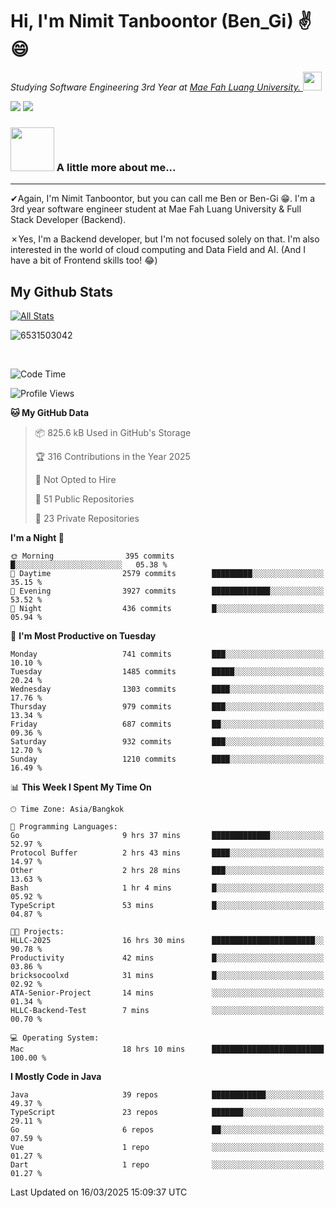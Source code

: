 # Hi, I'm Nimit Tanboontor (Ben_Gi) ✌😄
<p><em>Studying Software Engineering 3rd Year at <a href="https://en.mfu.ac.th/home.html"> Mae Fah Luang University.
</a><img src="https://media.giphy.com/media/WUlplcMpOCEmTGBtBW/giphy.gif" width="30"> </em></p>


[![](https://img.shields.io/badge/linkedin-%230077B5.svg?style=for-the-badge&logo=linkedin)]([https://www.linkedin.com/in/thanaphoom-babparn/](https://www.linkedin.com/in/nimit-tanbooutor-798139246/))
[![](https://img.shields.io/badge/Medium-12100E?style=for-the-badge&logo=medium&logoColor=white)](https://medium.com/@nimittanbooutor)

### <img src="https://media.giphy.com/media/VgCDAzcKvsR6OM0uWg/giphy.gif" width="70"> A little more about me...  

<hr> <!-- Horizontal line -->

&#10004;Again, I'm Nimit Tanboontor, but you can call me Ben or Ben-Gi 😁. I'm a 3rd year software engineer student at Mae Fah Luang University & Full Stack Developer (Backend).

&#10007;Yes, I'm a Backend developer, but I'm not focused solely on that. I'm also interested in the world of cloud computing and Data Field and AI. (And I have a bit of Frontend skills too! 😂)


## My Github Stats

[![All Stats](https://github-readme-stats.vercel.app/api?username=6531503042&show_icons=true&theme=algolia)](https://github.com/6531503042)

<p><img align="center" src="https://github-readme-streak-stats.herokuapp.com/?user=6531503042&" alt="6531503042" /></p>

<br />


<!--START_SECTION:waka-->
![Code Time](http://img.shields.io/badge/Code%20Time-373%20hrs%2048%20mins-blue)

![Profile Views](http://img.shields.io/badge/Profile%20Views-11-blue)

**🐱 My GitHub Data** 

> 📦 825.6 kB Used in GitHub's Storage 
 > 
> 🏆 316 Contributions in the Year 2025
 > 
> 🚫 Not Opted to Hire
 > 
> 📜 51 Public Repositories 
 > 
> 🔑 23 Private Repositories 
 > 
**I'm a Night 🦉** 

```text
🌞 Morning                395 commits         █░░░░░░░░░░░░░░░░░░░░░░░░   05.38 % 
🌆 Daytime                2579 commits        █████████░░░░░░░░░░░░░░░░   35.15 % 
🌃 Evening                3927 commits        █████████████░░░░░░░░░░░░   53.52 % 
🌙 Night                  436 commits         █░░░░░░░░░░░░░░░░░░░░░░░░   05.94 % 
```
📅 **I'm Most Productive on Tuesday** 

```text
Monday                   741 commits         ███░░░░░░░░░░░░░░░░░░░░░░   10.10 % 
Tuesday                  1485 commits        █████░░░░░░░░░░░░░░░░░░░░   20.24 % 
Wednesday                1303 commits        ████░░░░░░░░░░░░░░░░░░░░░   17.76 % 
Thursday                 979 commits         ███░░░░░░░░░░░░░░░░░░░░░░   13.34 % 
Friday                   687 commits         ██░░░░░░░░░░░░░░░░░░░░░░░   09.36 % 
Saturday                 932 commits         ███░░░░░░░░░░░░░░░░░░░░░░   12.70 % 
Sunday                   1210 commits        ████░░░░░░░░░░░░░░░░░░░░░   16.49 % 
```


📊 **This Week I Spent My Time On** 

```text
🕑︎ Time Zone: Asia/Bangkok

💬 Programming Languages: 
Go                       9 hrs 37 mins       █████████████░░░░░░░░░░░░   52.97 % 
Protocol Buffer          2 hrs 43 mins       ████░░░░░░░░░░░░░░░░░░░░░   14.97 % 
Other                    2 hrs 28 mins       ███░░░░░░░░░░░░░░░░░░░░░░   13.63 % 
Bash                     1 hr 4 mins         █░░░░░░░░░░░░░░░░░░░░░░░░   05.92 % 
TypeScript               53 mins             █░░░░░░░░░░░░░░░░░░░░░░░░   04.87 % 

🐱‍💻 Projects: 
HLLC-2025                16 hrs 30 mins      ███████████████████████░░   90.78 % 
Productivity             42 mins             █░░░░░░░░░░░░░░░░░░░░░░░░   03.86 % 
bricksocoolxd            31 mins             █░░░░░░░░░░░░░░░░░░░░░░░░   02.92 % 
ATA-Senior-Project       14 mins             ░░░░░░░░░░░░░░░░░░░░░░░░░   01.34 % 
HLLC-Backend-Test        7 mins              ░░░░░░░░░░░░░░░░░░░░░░░░░   00.70 % 

💻 Operating System: 
Mac                      18 hrs 10 mins      █████████████████████████   100.00 % 
```

**I Mostly Code in Java** 

```text
Java                     39 repos            ████████████░░░░░░░░░░░░░   49.37 % 
TypeScript               23 repos            ███████░░░░░░░░░░░░░░░░░░   29.11 % 
Go                       6 repos             ██░░░░░░░░░░░░░░░░░░░░░░░   07.59 % 
Vue                      1 repo              ░░░░░░░░░░░░░░░░░░░░░░░░░   01.27 % 
Dart                     1 repo              ░░░░░░░░░░░░░░░░░░░░░░░░░   01.27 % 
```




 Last Updated on 16/03/2025 15:09:37 UTC
<!--END_SECTION:waka-->
